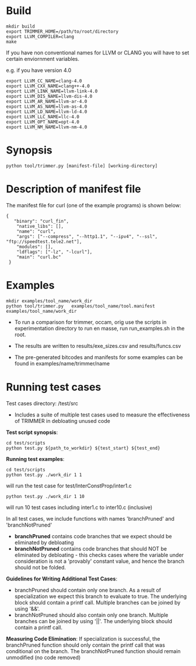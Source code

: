 

Build
======

```
mkdir build
export TRIMMER_HOME=/path/to/root/directory
export LLVM_COMPILER=clang
make
```
   
If you have non conventional names for LLVM or CLANG you will have to set certain enviornment variables.

e.g. if you have version 4.0
    
```
export LLVM_CC_NAME=clang-4.0
export LLVM_CXX_NAME=clang++-4.0
export LLVM_LINK_NAME=llvm-link-4.0
export LLVM_DIS_NAME=llvm-dis-4.0
export LLVM_AR_NAME=llvm-ar-4.0
export LLVM_AS_NAME=llvm-as-4.0
export LLVM_LD_NAME=llvm-ld-4.0
export LLVM_LLC_NAME=llc-4.0
export LLVM_OPT_NAME=opt-4.0
export LLVM_NM_NAME=llvm-nm-4.0
```

Synopsis
========

```
python tool/trimmer.py [manifest-file] [working-directory]
```

Description of manifest file 
============================
    
The manifest file for curl (one of the example programs) is shown below:

``` 
{
   "binary": "curl_fin", 
    "native_libs": [], 
    "name": "curl", 
    "args": ["--compress", "--http1.1", "--ipv4", "--ssl", "ftp://speedtest.tele2.net"],
    "modules": [], 
    "ldflags": ["-lz", "-lcurl"], 
    "main": "curl.bc"
 }
 ```

Examples
========
     
```
mkdir examples/tool_name/work_dir
python tool/trimmer.py   examples/tool_name/tool.manifest  examples/tool_name/work_dir      
```

* To run a comparison for trimmer, occam, orig use the scripts in experimentation directory
  to run en masse, run run_examples.sh in the root.
    
* The results are written to results/exe_sizes.csv and results/funcs.csv
* The pre-generated bitcodes and manifests for some examples can be found in examples/name/trimmer/name

Running test cases
==================
    
Test cases directory: /test/src
      
* Includes a suite of multiple test cases used to measure the effectiveness of TRIMMER in debloating unused code 
 
 **Test script synopsis**:
 
```
cd test/scripts
python test.py ${path_to_workdir} ${test_start} ${test_end} 
``` 
 
 **Running test examples**:
    
```
cd test/scripts
python test.py ./work_dir 1 1 
```
    
 will run the test case for test/InterConstProp/inter1.c
    
```
python test.py ./work_dir 1 10
```
    
will run 10 test cases including inter1.c to inter10.c (inclusive)

In all test cases, we include functions with names 'branchPruned' and 'branchNotPruned'
  * **branchPruned** contains code branches that we expect should be eliminated by debloating
  * **branchNotPruned** contains code branches that should NOT be eliminated by debloating 
                        - this checks cases where the variable under consideration is not a 'provably' constant value, and hence the branch should not be folded.
      
**Guidelines for Writing Additional Test Cases**:
  * branchPruned should contain only one branch. As a result of specialization we expect 
           this branch to evaluate to true. The underlying block should contain a 
           printf call. Multiple branches can be joined by using '&&'.
  * branchNotPruned should also contain only one branch. Multiple branches 
           can be joined by using '||'. The underlying block should contain a printf call.

**Measuring Code Elimination**: If specialization is successful, the branchPruned function should 
                                     only contain the printf call that was conditional on the 
                                     branch. The branchNotPruned function should remain 
                                     unmodified (no code removed)    
    
    
